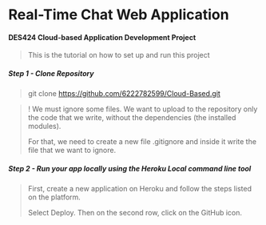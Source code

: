 # Real-Time Chat Web Application
#### DES424 Cloud-based Application Development Project
> This is the tutorial on how to set up and run this project
> 
##### Step 1 - Clone Repository
> git clone https://github.com/6222782599/Cloud-Based.git

>! We must ignore some files. We want to upload to the repository only the code that we write, without the dependencies (the installed modules).
>
>For that, we need to create a new file .gitignore and inside it write the file that we want to ignore.

##### Step 2 - Run your app locally using the Heroku Local command line tool
>First, create a new application on Heroku and follow the steps listed on the platform.
>
>Select Deploy. Then on the second row, click on the GitHub icon.
>

